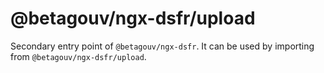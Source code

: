 # @betagouv/ngx-dsfr/upload

Secondary entry point of `@betagouv/ngx-dsfr`. It can be used by importing from `@betagouv/ngx-dsfr/upload`.
